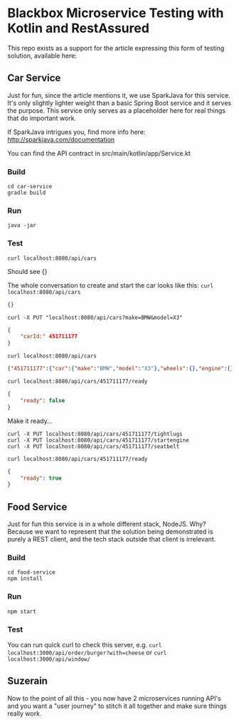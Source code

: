 # Blackbox Microservice Testing with Kotlin and RestAssured

This repo exists as a support for the article expressing this form of testing
solution, available here: 

## Car Service
Just for fun, since the article mentions it, we use SparkJava for this service. It's 
only slightly lighter weight than a basic Spring Boot service and it serves the 
purpose. This service only serves as a placeholder here for real things that do
important work.

If SparkJava intrigues you, find more info here: http://sparkjava.com/documentation

You can find the API contract in src/main/kotlin/app/Service.kt

### Build
```commandline
cd car-service
gradle build
```

### Run
```commandline
java -jar 
```

### Test
```commandline
curl localhost:8080/api/cars
```
Should see {}

The whole conversation to create and start the car looks like this:
`curl localhost:8080/api/cars`

```json
{}
```

`curl -X PUT "localhost:8080/api/cars?make=BMW&model=X3"`
```json
{
	"carId:" 451711177
}
```

`curl localhost:8080/api/cars`
```json
{"451711177":{"car":{"make":"BMW","model":"X3"},"wheels":{},"engine":{},"seatBelt":{}}}
```

`curl localhost:8080/api/cars/451711177/ready`
```json
{
	"ready": false
}
```

Make it ready...
```commandline
curl -X PUT localhost:8080/api/cars/451711177/tightlugs
curl -X PUT localhost:8080/api/cars/451711177/startengine
curl -X PUT localhost:8080/api/cars/451711177/seatbelt
```

`curl localhost:8080/api/cars/451711177/ready`
```json
{
	"ready": true
}
```


## Food Service
Just for fun this service is in a whole different stack, NodeJS. Why? Because we want
to represent that the solution being demonstrated is purely a REST client, and the
tech stack outside that client is irrelevant.

### Build
```commandline
cd food-service
npm install
```

### Run
```commandline
npm start
```

### Test
You can run quick curl to check this server, e.g. 
`curl localhost:3000/api/order/burger?with=cheese`
or
`curl localhost:3000/api/window/`


## Suzerain
Now to the point of all this - you now have 2 microservices running API's and you 
want a "user journey" to stitch it all together and make sure things really work.



